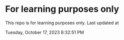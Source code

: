 # For learning purposes only
This repo is for learning purposes only.
Last updated at

Tuesday, October 17, 2023 8:32:51 PM

